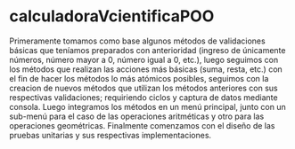# calculadoraVcientificaPOO
 
Primeramente tomamos como base algunos métodos de validaciones básicas que teníamos preparados con anterioridad (ingreso de
únicamente números, número mayor a 0, número igual a 0, etc.), luego seguimos con los métodos que realizan las acciones más 
básicas (suma, resta, etc.) con el fin de hacer los métodos lo más atómicos posibles, seguimos con la creacion de nuevos 
métodos que utilizan los métodos anteriores con sus respectivas validaciones; requiriendo ciclos y captura de datos 
mediante consola. Luego integramos los métodos en un menú principal, junto con un sub-menú para el caso de las 
operaciones aritméticas y otro para las operaciones geométricas. Finalmente comenzamos con el diseño de las pruebas 
unitarias y sus respectivas implementaciones.
